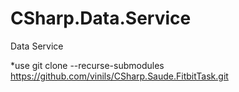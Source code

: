 # CSharp.Data.Service
Data Service

*use git clone --recurse-submodules https://github.com/vinils/CSharp.Saude.FitbitTask.git
